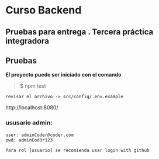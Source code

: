 # Curso Backend

## Pruebas para entrega . Tercera práctica integradora

## Pruebas

**El proyecto puede ser iniciado con el comando**
> $ npm test


```
revisar el archivo -> src/config/.env.example
```
http://localhost:8080/

### ususario admin:
```
user: adminCoder@coder.com
pwd: adminCod3r123

Para rol [usuario] se recomienda usar login with github
```